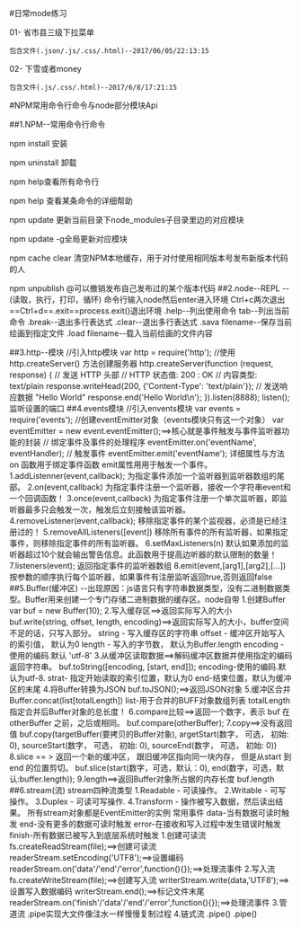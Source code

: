 #日常mode练习

  01- 省市县三级下拉菜单
    
    包含文件(.json/.js/.css/.html)--2017/06/05/22:13:15
    
  02- 下雪或者money
    
    包含文件(.js/.css/.html)--2017/6/8/17:21:15

#NPM常用命令行命令与node部分模块Api

##1.NPM--常用命令行命令

  npm install 安装

  npm uninstall 卸载

  npm help查看所有命令行

  npm help <command>查看某条命令的详细帮助

  npm update <package>更新当前目录下node_modules子目录里边的对应模块
	
  npm update <package> -g全局更新对应模块
	
  npm cache clear 清空NPM本地缓存，用于对付使用相同版本号发布新版本代码的人
	
  npm unpublish <package>@<version>可以撤销发布自己发布过的某个版本代码
##2.node--REPL
	--(读取，执行，打印，循环)
	命令行输入node然后enter进入环境
	Ctrl+c两次退出==Ctrl+d==.exit==process.exit()退出环境
	.help--列出使用命令
	tab--列出当前命令
	.break--退出多行表达式
	.clear--退出多行表达式
	.sava filename--保存当前绘画到指定文件
	.load filename--载入当前绘画的文件内容

##3.http--模块
	//引入http模块
	var http = require('http');
	//使用 http.createServer() 方法创建服务器
	http.createServer(function (request, response) {
	// 发送 HTTP 头部 
	// HTTP 状态值: 200 : OK
	// 内容类型: text/plain
	response.writeHead(200, {'Content-Type': 'text/plain'});
	// 发送响应数据 "Hello World"
	response.end('Hello World\n');
	}).listen(8888);
	listen();监听设置的端口
##4.events模块
	//引入envents模块
	var events = require('events');
	//创建eventEmitter对象（events模块只有这一个对象）
	var eventEmitter = new event.eventEmitter();==>核心就是事件触发与事件监听器功能的封装
	// 绑定事件及事件的处理程序
	eventEmitter.on('eventName', eventHandler);
	// 触发事件
	eventEmitter.emit('eventName');
	详细属性与方法
	on 函数用于绑定事件函数
	emit属性用用于触发一个事件。
	1.addListenner(event,callback);
		为指定事件添加一个监听器到监听器数组的尾部。
	2.on(event,callback)
		为指定事件注册一个监听器，接收一个字符串event和一个回调函数！
	3.once(event,callback)
		为指定事件注册一个单次监听器，即监听器最多只会触发一次，触发后立刻接触该监听器。
	4.removeListener(event,callback);
		移除指定事件的某个监视器，必须是已经注册过的！
	5.removeAllListeners([event])
		移除所有事件的所有监听器，如果指定事件，则移除指定事件的所有监听器。
	6.setMaxListeners(n)
		默认如果添加的监听器超过10个就会输出警告信息。此函数用于提高边听器的默认限制的数量！
	7.listeners(event);
		返回指定事件的监听器数组
	8.emit(event,[arg1],[arg2],[...])
		按参数的顺序执行每个监听器，如果事件有注册监听返回true,否则返回false
##5.Buffer(缓冲区)
	--出现原因：js语言只有字符串数据类型，没有二进制数据类型。Buffer用来创建一个专门存储二进制数据的缓存区。node自带
	1.创建Buffer
		var buf = new Buffer(10);
	2.写入缓存区==>返回实际写入的大小		
		buf.write(string, offset, length, encoding)==>返回实际写入的大小，buffer空间不足的话，只写入部分。
		string - 写入缓存区的字符串
		offset - 缓冲区开始写入的索引值， 默认为0
		length - 写入的字节数， 默认为Buffer.length
		encoding - 使用的编码.默认 'utf-8'
	3.从缓冲区读取数据==>解码缓冲区数据并使用指定的编码返回字符串。
		buf.toString([encoding, [start, end]]);
		encoding-使用的编码.默认为utf-8.
		strat- 指定开始读取的索引位置，默认为0
		end-结束位置，默认为缓冲区的末尾
	4.将Buffer转换为JSON
		buf.toJSON();==>返回JSON对象
	5.缓冲区合并
		Buffer.concat(list[totalLength])
		list-用于合并的BUFF对象数组列表
		totalLength指定合并后Buffer对象的总长度！
	6.compare比较==>返回一个数字，表示 buf 在 otherBuffer 之前，之后或相同。
		buf.compare(otherBuffer);
	7.copy==>没有返回值
		buf.copy(targetBuffer(要拷贝的Buffer对象), argetStart(数字， 可选， 初始: 0), sourceStart(数字， 可选， 初始: 0), sourceEnd(数字， 可选， 初始: 0))
	8.slice == > 返回一个新的缓冲区， 跟旧缓冲区指向同一块内存， 但是从start 到 end 的位置剪切。
		buf.slice(start(数字，可选，默认：0), end(数字，可选，默认:buffer.length));
	9.length==>返回Buffer对象所占据的内存长度
		buf.length
##6.stream(流)
	stream四种流类型
		1.Readable - 可读操作。
		2.Writable - 可写操作。
		3.Duplex - 可读可写操作.
		4.Transform - 操作被写入数据，然后读出结果。
	所有stream对象都是EventEmitter的实例
	常用事件
		data-当有数据可读时触发
		end-没有更多的数据可读时触发
		error-在接收和写入过程中发生错误时触发
		finish-所有数据已被写入到底层系统时触发
	1.创建可读流
		fs.createReadStream(file);==>创建可读流
		readerStream.setEncoding('UTF8');==>设置编码
		readerStream.on('data'/'end'/'error',function(){});==>处理流事件
	2.写入流
		fs.createWriteStream(file);==>创建写入流
		writerStream.write(data,'UTF8');==>设置写入数据编码
		writerStream.end();==>标记文件末尾
		readerStream.on('finish'/'data'/'end'/'error',function(){});==>处理流事件
	3.管道流
		.pipe实现大文件像注水一样慢慢复制过程
	4.链式流
		.pipe()
		.pipe()
